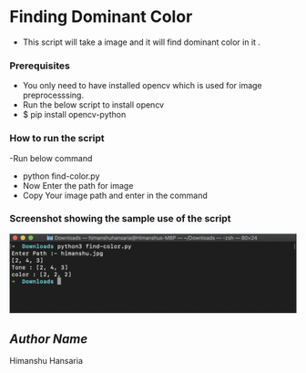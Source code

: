 # Finding Dominant Color  

- This script will take a image and it will find dominant color in it .

### Prerequisites
- You only need to have installed opencv which is used for image preprocesssing.
- Run the below script to install opencv
- $ pip install opencv-python

### How to run the script
-Run below command 
- python find-color.py
- Now Enter the path for image 
- Copy Your image path and enter in the command

### Screenshot showing the sample use of the script

![Screenshot](shot.png)

## *Author Name*
Himanshu Hansaria
